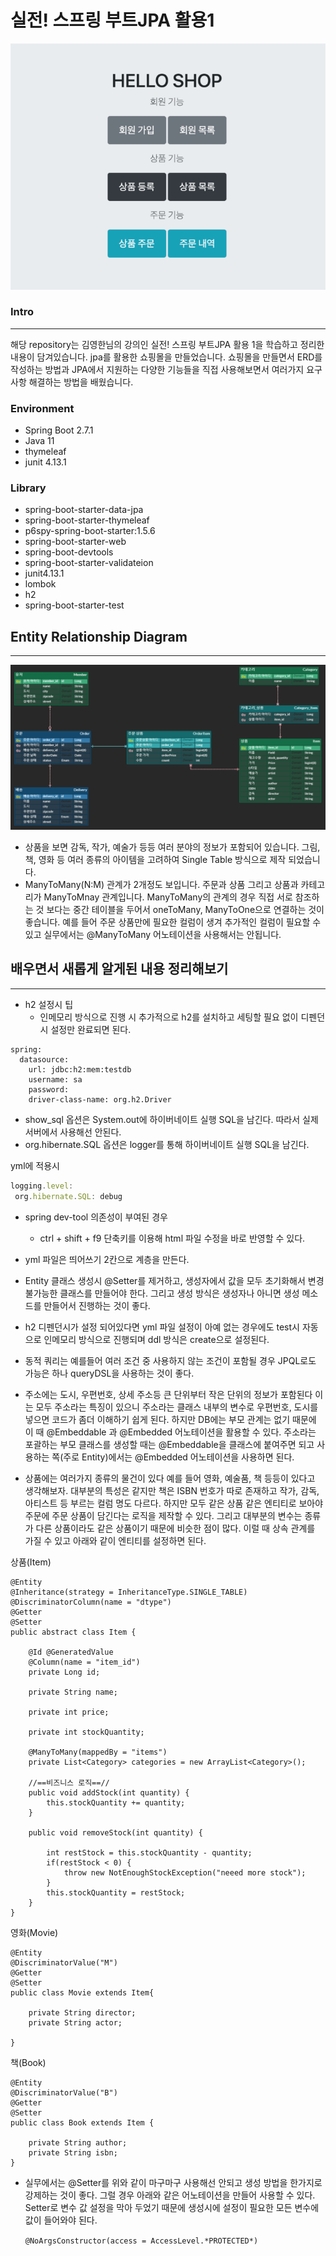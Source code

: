 # 실전! 스프링 부트JPA 활용1

![Untitled](images/Untitled.png)

### Intro

---

해당 repository는 김영한님의 강의인 실전! 스프링 부트JPA 활용 1을 학습하고 정리한 내용이 담겨있습니다. jpa를 활용한 쇼핑몰을 만들었습니다. 쇼핑몰을 만들면서 ERD를 작성하는 방법과 JPA에서 지원하는 다양한 기능들을 직접 사용해보면서 여러가지 요구사항 해결하는 방법을 배웠습니다.

### Environment

- Spring Boot 2.7.1
- Java 11
- thymeleaf
- junit 4.13.1

### Library

- spring-boot-starter-data-jpa
- spring-boot-starter-thymeleaf
- p6spy-spring-boot-starter:1.5.6
- spring-boot-starter-web
- spring-boot-devtools
- spring-boot-starter-validateion
- junit4.13.1
- lombok
- h2
- spring-boot-starter-test

 

## Entity Relationship Diagram

---

![Untitled](images/Untitled1.png)

- 상품을 보면 감독, 작가, 예술가 등등 여러 분야의 정보가 포함되어 있습니다. 그림, 책, 영화 등 여러 종류의 아이템을 고려하여 Single Table 방식으로 제작 되었습니다.
- ManyToMany(N:M) 관계가 2개정도 보입니다. 주문과 상품 그리고 상품과 카테고리가 ManyToMnay 관계입니다. ManyToMany의 관계의 경우 직접 서로 참조하는 것 보다는 중간 테이블을 두어서 oneToMany, ManyToOne으로 연결하는 것이 좋습니다. 예를 들어 주문 상품만에 필요한 컬럼이 생겨 추가적인 컬럼이 필요할 수 있고 실무에서는 @ManyToMany 어노테이션을 사용해서는 안됩니다.

## 배우면서 새롭게 알게된 내용 정리해보기

---

- h2 설정시 팁
    - 인메모리 방식으로 진행 시 추가적으로 h2를 설치하고 세팅할 필요 없이 디펜던시 설정만 완료되면 된다.

```
spring:
  datasource:
    url: jdbc:h2:mem:testdb
    username: sa
    password:
    driver-class-name: org.h2.Driver
```

- show_sql 옵션은 System.out에 하이버네이트 실행 SQL을 남긴다. 따라서 실제 서버에서 사용해선 안된다.
- org.hibernate.SQL 옵션은 logger를 통해 하이버네이트 실행 SQL을 남긴다.

yml에 적용시

```jsx
logging.level:
 org.hibernate.SQL: debug
```

- spring dev-tool 의존성이 부여된 경우
    - ctrl + shift + f9 단축키를 이용해 html 파일 수정을 바로 반영할 수 있다.

- yml 파일은 띄어쓰기 2칸으로 계층을 만든다.

- Entity 클래스 생성시 @Setter를 제거하고, 생성자에서 값을 모두 초기화해서 변경 불가능한 클래스를 만들어야 한다. 그리고 생성 방식은 생성자나 아니면 생성 메소드를 만들어서 진행하는 것이 좋다.
- h2 디펜던시가 설정 되어있다면 yml 파일 설정이 아예 없는 경우에도 test시 자동으로 인메모리 방식으로 진행되며 ddl 방식은 create으로 설정된다.
- 동적 쿼리는 예를들어 여러 조건 중 사용하지 않는 조건이 포함될 경우 JPQL로도 가능은 하나 queryDSL을 사용하는 것이 좋다.
- 주소에는 도시, 우편번호, 상세 주소등 큰 단위부터 작은 단위의 정보가 포함된다 이는 모두 주소라는 특징이 있으니 주소라는 클래스 내부의 변수로 우편번호, 도시를 넣으면 코드가 좀더 이해하기 쉽게 된다. 하지만 DB에는 부모 관계는 없기 때문에 이 때 @Embeddable 과 @Embedded 어노테이션을 활용할 수 있다. 주소라는 포괄하는 부모 클래스를 생성할 때는 @Embeddable을 클래스에 붙여주면 되고 사용하는 쪽(주로 Entity)에서는 @Embedded 어노테이션을 사용하면 된다.
- 상품에는 여러가지 종류의 물건이 있다 예를 들어 영화, 예술품, 책 등등이 있다고 생각해보자. 대부분의 특성은 같지만 책은 ISBN 번호가 따로 존재하고 작가, 감독, 아티스트 등 부르는 컬럼 명도 다르다. 하지만 모두 같은 상품 같은 엔티티로 보아야 주문에 주문 상품이 담긴다는 로직을 제작할 수 있다. 그리고 대부분의 변수는 종류가 다른 상품이라도 같은 상품이기 때문에 비슷한 점이 많다. 이럴 때 상속 관계를 가질 수 있고 아래와 같이 엔티티를 설정하면 된다.

상품(Item)

```
@Entity
@Inheritance(strategy = InheritanceType.SINGLE_TABLE)
@DiscriminatorColumn(name = "dtype")
@Getter
@Setter
public abstract class Item {

    @Id @GeneratedValue
    @Column(name = "item_id")
    private Long id;

    private String name;

    private int price;

    private int stockQuantity;

    @ManyToMany(mappedBy = "items")
    private List<Category> categories = new ArrayList<Category>();

    //==비즈니스 로직==//
    public void addStock(int quantity) {
        this.stockQuantity += quantity;
    }

    public void removeStock(int quantity) {

        int restStock = this.stockQuantity - quantity;
        if(restStock < 0) {
            throw new NotEnoughStockException("neeed more stock");
        }
        this.stockQuantity = restStock;
    }
}
```

영화(Movie)

```
@Entity
@DiscriminatorValue("M")
@Getter
@Setter
public class Movie extends Item{

    private String director;
    private String actor;

}

```

책(Book)

```
@Entity
@DiscriminatorValue("B")
@Getter
@Setter
public class Book extends Item {

    private String author;
    private String isbn;
}

```

- 실무에서는 @Setter를 위와 같이 마구마구 사용해선 안되고 생성 방법을 한가지로 강제하는 것이 좋다. 그럴 경우 아래와 같은 어노테이션을 만들어 사용할 수 있다. Setter로 변수 값 설정을 막아 두었기 때문에 생성시에 설정이 필요한 모든 변수에 값이 들어와야 된다.

     `@NoArgsConstructor(access = AccessLevel.*PROTECTED*)`
 
